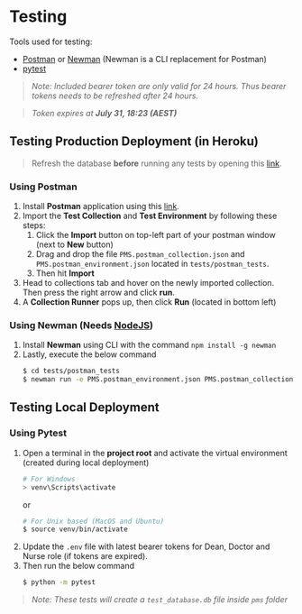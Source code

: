 # Testing
Tools used for testing:
- [Postman](https://www.postman.com/downloads/) or [Newman](https://www.npmjs.com/package/newman) (Newman is a CLI replacement for Postman)
- [pytest](https://pypi.org/project/pytest/)

> *Note: Included bearer token are only valid for 24 hours. Thus bearer tokens needs to be refreshed after 24 hours.*

> *Token expires at **July 31, 18:23 (AEST)***

## Testing Production Deployment (in Heroku)

> Refresh the database **before** running any tests by opening this [link](https://patient-management-system-1603.herokuapp.com/refresh-db).

### Using Postman

1. Install **Postman** application using this [link](https://www.postman.com/downloads/).
2. Import the **Test Collection** and **Test Environment** by following these steps:
    1. Click the **Import** button on top-left part of your postman window (next to **New** button)
    2. Drag and drop the file `PMS.postman_collection.json` and `PMS.postman_environment.json` located in `tests/postman_tests`.
    3. Then hit **Import**
3. Head to collections tab and hover on the newly imported collection. Then press the right arrow and click **run**.
4. A **Collection Runner** pops up, then click **Run** (located in bottom left)

### Using Newman (Needs [NodeJS](https://nodejs.org/en/))

1. Install **Newman** using CLI with the command `npm install -g newman`
2. Lastly, execute the below command
    ```sh
    $ cd tests/postman_tests
    $ newman run -e PMS.postman_environment.json PMS.postman_collection.json
    ```

## Testing Local Deployment

### Using Pytest
1. Open a terminal in the **project root** and activate the virtual environment (created during local deployment)
    ```sh
    # For Windows
    > venv\Scripts\activate
    ```
    or
    ```sh
    # For Unix based (MacOS and Ubuntu)
    $ source venv/bin/activate
    ```
2. Update the `.env` file with latest bearer tokens for Dean, Doctor and Nurse role (if tokens are expired).
3. Then run the below command
    ```sh
    $ python -m pytest
    ```
> *Note: These tests will create a `test_database.db` file inside `pms` folder*